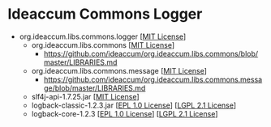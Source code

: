 # Ideaccum Commons Logger

+ org.ideaccum.libs.commons.logger [[MIT License]]
  + org.ideaccum.libs.commons [[MIT License]]
    + https://github.com/ideaccum/org.ideaccum.libs.commons/blob/master/LIBRARIES.md
  + org.ideaccum.libs.commons.message [[MIT License]]
    + https://github.com/ideaccum/org.ideaccum.libs.commons.message/blob/master/LIBRARIES.md
  + slf4j-api-1.7.25.jar [[MIT License]]  
  + logback-classic-1.2.3.jar [[EPL 1.0 License]] [[LGPL 2.1 License]]  
  + logback-core-1.2.3 [[EPL 1.0 License]] [[LGPL 2.1 License]]  

[MIT License]:https://opensource.org/licenses/MIT
[BSD License]:https://opensource.org/licenses/bsd-license.php
[EPL 1.0 License]:https://www.eclipse.org/legal/epl-v10.html
[LGPL 2.1 License]:http://www.gnu.org/licenses/old-licenses/lgpl-2.1-translations.html.en
[Apache 2.0 License]:http://www.apache.org/licenses/LICENSE-2.0.txt
[Oracle Binary Code License]:https://www.oracle.com/technetwork/java/javase/downloads/java-se-archive-license-1382604.html
